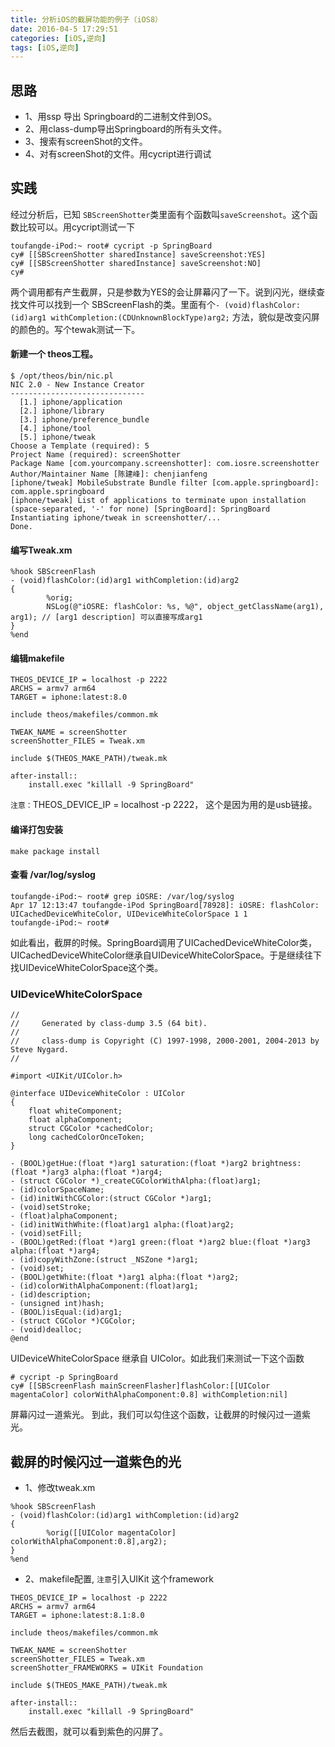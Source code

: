 ```yaml
---
title: 分析iOS的截屏功能的例子（iOS8）
date: 2016-04-5 17:29:51
categories: [iOS,逆向]
tags: [iOS,逆向]
---
```

## 思路
- 1、用ssp 导出 Springboard的二进制文件到OS。
- 2、用class-dump导出Springboard的所有头文件。
- 3、搜索有screenShot的文件。
- 4、对有screenShot的文件。用cycript进行调试

## 实践
经过分析后，已知 `SBScreenShotter`类里面有个函数叫`saveScreenshot`。这个函数比较可以。用cycript测试一下
```
toufangde-iPod:~ root# cycript -p SpringBoard
cy# [[SBScreenShotter sharedInstance] saveScreenshot:YES]
cy# [[SBScreenShotter sharedInstance] saveScreenshot:NO]
cy# 
```
两个调用都有产生截屏，只是参数为YES的会让屏幕闪了一下。说到闪光，继续查找文件可以找到一个 SBScreenFlash的类。里面有个`- (void)flashColor:(id)arg1 withCompletion:(CDUnknownBlockType)arg2;` 方法，貌似是改变闪屏的颜色的。写个tewak测试一下。

#### 新建一个 theos工程。
```
$ /opt/theos/bin/nic.pl                                                                                                                         
NIC 2.0 - New Instance Creator
------------------------------
  [1.] iphone/application
  [2.] iphone/library
  [3.] iphone/preference_bundle
  [4.] iphone/tool
  [5.] iphone/tweak
Choose a Template (required): 5
Project Name (required): screenShotter
Package Name [com.yourcompany.screenshotter]: com.iosre.screenshotter
Author/Maintainer Name [陈建峰]: chenjianfeng
[iphone/tweak] MobileSubstrate Bundle filter [com.apple.springboard]: com.apple.springboard
[iphone/tweak] List of applications to terminate upon installation (space-separated, '-' for none) [SpringBoard]: SpringBoard
Instantiating iphone/tweak in screenshotter/...
Done.
```

#### 编写Tweak.xm
```
%hook SBScreenFlash 
- (void)flashColor:(id)arg1 withCompletion:(id)arg2
{ 
        %orig; 
        NSLog(@"iOSRE: flashColor: %s, %@", object_getClassName(arg1), arg1); // [arg1 description] 可以直接写成arg1
} 
%end
```

#### 编辑makefile
```
THEOS_DEVICE_IP = localhost -p 2222
ARCHS = armv7 arm64
TARGET = iphone:latest:8.0

include theos/makefiles/common.mk

TWEAK_NAME = screenShotter
screenShotter_FILES = Tweak.xm

include $(THEOS_MAKE_PATH)/tweak.mk

after-install::
	install.exec "killall -9 SpringBoard"

```
`注意：`THEOS_DEVICE_IP = localhost -p 2222， 这个是因为用的是usb链接。

#### 编译打包安装
```
make package install
```

#### 查看 /var/log/syslog
```
toufangde-iPod:~ root# grep iOSRE: /var/log/syslog
Apr 17 12:13:47 toufangde-iPod SpringBoard[78928]: iOSRE: flashColor: UICachedDeviceWhiteColor, UIDeviceWhiteColorSpace 1 1
toufangde-iPod:~ root# 
```

如此看出，截屏的时候。SpringBoard调用了UICachedDeviceWhiteColor类，UICachedDeviceWhiteColor继承自UIDeviceWhiteColorSpace。于是继续往下找UIDeviceWhiteColorSpace这个类。

### UIDeviceWhiteColorSpace
```
//
//     Generated by class-dump 3.5 (64 bit).
//
//     class-dump is Copyright (C) 1997-1998, 2000-2001, 2004-2013 by Steve Nygard.
//

#import <UIKit/UIColor.h>

@interface UIDeviceWhiteColor : UIColor
{
    float whiteComponent;
    float alphaComponent;
    struct CGColor *cachedColor;
    long cachedColorOnceToken;
}

- (BOOL)getHue:(float *)arg1 saturation:(float *)arg2 brightness:(float *)arg3 alpha:(float *)arg4;
- (struct CGColor *)_createCGColorWithAlpha:(float)arg1;
- (id)colorSpaceName;
- (id)initWithCGColor:(struct CGColor *)arg1;
- (void)setStroke;
- (float)alphaComponent;
- (id)initWithWhite:(float)arg1 alpha:(float)arg2;
- (void)setFill;
- (BOOL)getRed:(float *)arg1 green:(float *)arg2 blue:(float *)arg3 alpha:(float *)arg4;
- (id)copyWithZone:(struct _NSZone *)arg1;
- (void)set;
- (BOOL)getWhite:(float *)arg1 alpha:(float *)arg2;
- (id)colorWithAlphaComponent:(float)arg1;
- (id)description;
- (unsigned int)hash;
- (BOOL)isEqual:(id)arg1;
- (struct CGColor *)CGColor;
- (void)dealloc;
@end
```

UIDeviceWhiteColorSpace 继承自 UIColor。如此我们来测试一下这个函数
```
# cycript -p SpringBoard
cy# [[SBScreenFlash mainScreenFlasher]flashColor:[[UIColor magentaColor] colorWithAlphaComponent:0.8] withCompletion:nil]
```
屏幕闪过一道紫光。
到此，我们可以勾住这个函数，让截屏的时候闪过一道紫光。

## 截屏的时候闪过一道紫色的光
- 1、修改tweak.xm
```
%hook SBScreenFlash 
- (void)flashColor:(id)arg1 withCompletion:(id)arg2
{ 
        %orig([[UIColor magentaColor] colorWithAlphaComponent:0.8],arg2);
} 
%end
```

- 2、makefile配置, `注意`引入UIKit 这个framework
```
THEOS_DEVICE_IP = localhost -p 2222
ARCHS = armv7 arm64
TARGET = iphone:latest:8.1:8.0

include theos/makefiles/common.mk

TWEAK_NAME = screenShotter
screenShotter_FILES = Tweak.xm
screenShotter_FRAMEWORKS = UIKit Foundation

include $(THEOS_MAKE_PATH)/tweak.mk

after-install::
	install.exec "killall -9 SpringBoard"

```

然后去截图，就可以看到紫色的闪屏了。